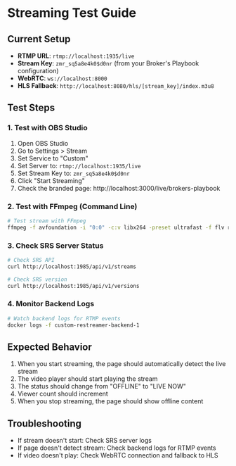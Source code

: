 # Streaming Test Guide

## Current Setup
- **RTMP URL**: `rtmp://localhost:1935/live`
- **Stream Key**: `zmr_sq5a8e4k0$d0nr` (from your Broker's Playbook configuration)
- **WebRTC**: `ws://localhost:8000`
- **HLS Fallback**: `http://localhost:8080/hls/[stream_key]/index.m3u8`

## Test Steps

### 1. Test with OBS Studio
1. Open OBS Studio
2. Go to Settings > Stream
3. Set Service to "Custom"
4. Set Server to: `rtmp://localhost:1935/live`
5. Set Stream Key to: `zmr_sq5a8e4k0$d0nr`
6. Click "Start Streaming"
7. Check the branded page: http://localhost:3000/live/brokers-playbook

### 2. Test with FFmpeg (Command Line)
```bash
# Test stream with FFmpeg
ffmpeg -f avfoundation -i "0:0" -c:v libx264 -preset ultrafast -f flv rtmp://localhost:1935/live/zmr_sq5a8e4k0$d0nr
```

### 3. Check SRS Server Status
```bash
# Check SRS API
curl http://localhost:1985/api/v1/streams

# Check SRS version
curl http://localhost:1985/api/v1/versions
```

### 4. Monitor Backend Logs
```bash
# Watch backend logs for RTMP events
docker logs -f custom-restreamer-backend-1
```

## Expected Behavior
1. When you start streaming, the page should automatically detect the live stream
2. The video player should start playing the stream
3. The status should change from "OFFLINE" to "LIVE NOW"
4. Viewer count should increment
5. When you stop streaming, the page should show offline content

## Troubleshooting
- If stream doesn't start: Check SRS server logs
- If page doesn't detect stream: Check backend logs for RTMP events
- If video doesn't play: Check WebRTC connection and fallback to HLS
